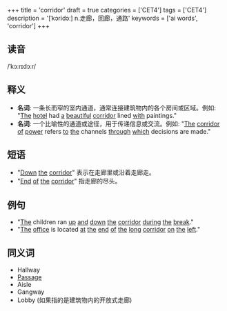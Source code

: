+++
title = 'corridor'
draft = true
categories = ['CET4']
tags = ['CET4']
description = '[ˈkɔridɔː] n.走廊，回廊，通路'
keywords = ['ai words', 'corridor']
+++

## 读音
/ˈkɔːrɪdɔːr/

## 释义
- **名词**: 一条长而窄的室内通道，通常连接建筑物内的各个房间或区域。例如: "[The](/zh/post/the/) [hotel](/zh/post/hotel/) had [a](/zh/post/a/) [beautiful](/zh/post/beautiful/) [corridor](/zh/post/corridor/) lined [with](/zh/post/with/) paintings."
- **名词**: 一个比喻性的通道或途径，用于传递信息或交流。例如: "[The](/zh/post/the/) [corridor](/zh/post/corridor/) [of](/zh/post/of/) [power](/zh/post/power/) refers [to](/zh/post/to/) [the](/zh/post/the/) channels [through](/zh/post/through/) [which](/zh/post/which/) decisions are made."

## 短语
- "[Down](/zh/post/down/) [the](/zh/post/the/) [corridor](/zh/post/corridor/)" 表示在走廊里或沿着走廊走。
- "[End](/zh/post/end/) [of](/zh/post/of/) [the](/zh/post/the/) [corridor](/zh/post/corridor/)" 指走廊的尽头。

## 例句
- "[The](/zh/post/the/) children ran [up](/zh/post/up/) [and](/zh/post/and/) [down](/zh/post/down/) [the](/zh/post/the/) [corridor](/zh/post/corridor/) [during](/zh/post/during/) [the](/zh/post/the/) [break](/zh/post/break/)."
- "[The](/zh/post/the/) [office](/zh/post/office/) is located [at](/zh/post/at/) [the](/zh/post/the/) [end](/zh/post/end/) [of](/zh/post/of/) [the](/zh/post/the/) [long](/zh/post/long/) [corridor](/zh/post/corridor/) [on](/zh/post/on/) [the](/zh/post/the/) [left](/zh/post/left/)."

## 同义词
- Hallway
- [Passage](/zh/post/passage/)
- Aisle
- Gangway
- Lobby (如果指的是建筑物内的开放式走廊)

